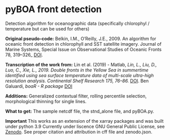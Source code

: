 # pyBOA front detection

Detection algorithm for oceanographic data (specifically chlorophyl / temperature but can be used for others)

**Original pseudo-code:**
Belkin, I.M., O’Reilly, J.E., 2009. An algorithm for oceanic front detection in chlorophyll and SST satellite imagery.
Journal of Marine Systems, Special Issue on Observational Studies of Oceanic Fronts 78, 319–326_ [DOI](https://doi.org/10.1016/j.jmarsys.2008.11.018).


**Transcription of the work from:**
Lin et al. (2019) - Matlab, _Lin, L., Liu, D., Luo, C., Xie, L., 2019. Double fronts in the Yellow Sea in summertime identified using sea surface
temperature data of multi-scale ultra-high resolution analysis. Continental Shelf Research 175, 76–86._ [DOI](https://doi.org/10.1016/j.csr.2019.02.004).
Ben Galuardi, _boaR - R package_ [DOI](https://rdrr.io/github/galuardi/boaR/man/boaR-package.html)


**Additions:**
Generalized contextual filter, rolling percentile selection, morphological thinning for single lines.

**What to get:**
The sample netcdf file, the stnd_alone file, and pyBOA.py.

**Important**
This works as an extension of the xarray packages and was built under python 3.9
Currently under liscence GNU General Public License, see [Zenodo](https://zenodo.org/records/8135921). See proper citation and attribution in cff file and zenodo.json.
